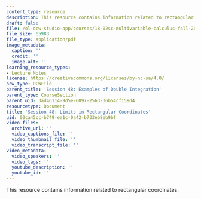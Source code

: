 ```yaml
---
content_type: resource
description: This resource contains information related to rectangular coordinates.
draft: false
file: /ol-ocw-studio-app/courses/18-02sc-multivariable-calculus-fall-2010/00ca45ccb749ea1c0a42b733eb8eb9bf_MIT18_02SC_MNotes_i1.pdf
file_size: 65983
file_type: application/pdf
image_metadata:
  caption: ''
  credit: ''
  image-alt: ''
learning_resource_types:
- Lecture Notes
license: https://creativecommons.org/licenses/by-nc-sa/4.0/
ocw_type: OCWFile
parent_title: 'Session 48: Examples of Double Integration'
parent_type: CourseSection
parent_uid: 3ad46114-9d5e-6097-2563-36b54cf159d4
resourcetype: Document
title: 'Session 48: Limits in Rectangular Coordinates'
uid: 00ca45cc-b749-ea1c-0a42-b733eb8eb9bf
video_files:
  archive_url: ''
  video_captions_file: ''
  video_thumbnail_file: ''
  video_transcript_file: ''
video_metadata:
  video_speakers: ''
  video_tags: ''
  youtube_description: ''
  youtube_id: ''
---
```

This resource contains information related to rectangular coordinates.